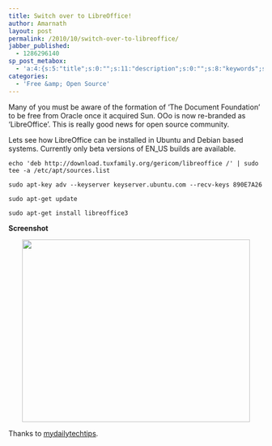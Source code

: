 ```yaml
---
title: Switch over to LibreOffice!
author: Amarnath
layout: post
permalink: /2010/10/switch-over-to-libreoffice/
jabber_published:
  - 1286296140
sp_post_metabox:
  - 'a:4:{s:5:"title";s:0:"";s:11:"description";s:0:"";s:8:"keywords";s:0:"";s:7:"noindex";s:0:"";}'
categories:
  - 'Free &amp; Open Source'
---
```

<p id="top" />
Many of you must be aware of the formation of &#8216;The Document Foundation&#8217; to be free from Oracle once it acquired Sun. OOo is now re-branded as &#8216;LibreOffice&#8217;. This is really good news for open source community.</p> 

Lets see how LibreOffice can be installed in Ubuntu and Debian based systems. Currently only beta versions of EN_US builds are available.
</p>

<!--more-->

`echo 'deb http://download.tuxfamily.org/gericom/libreoffice /' | sudo tee -a /etc/apt/sources.list`

`sudo apt-key adv --keyserver keyserver.ubuntu.com --recv-keys 890E7A26`

`sudo apt-get update`

`sudo apt-get install libreoffice3`

<!--more-->

**Screenshot**

<p style="text-align:center;">
  <img class="aligncenter" title="Screenshot LibreOffice" src="https://raw.githubusercontent.com/vaamarnath/vaamarnath.github.io/master/content/2011/02/lo_startcenter1.png?w=300" alt="" width="450" height="360" />
</p>

<p style="text-align:left;">
  Thanks to <a href="http://www.mydailytechtips.com/2010/10/how-to-install-libreoffice-in-ubuntu.html" target="_blank">mydailytechtips</a>.
</p>